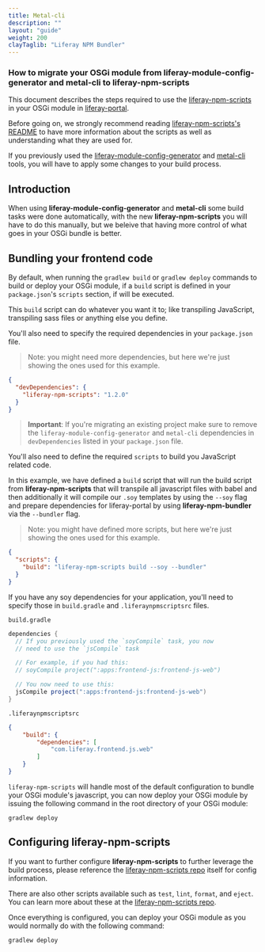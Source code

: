 ```yaml
---
title: Metal-cli
description: ""
layout: "guide"
weight: 200
clayTaglib: "Liferay NPM Bundler"
---
```


<article id="how-to-migrate">

### How to migrate your OSGi module from  liferay-module-config-generator and metal-cli to liferay-npm-scripts

This document describes the steps required to use
the [liferay-npm-scripts](https://github.com/liferay/liferay-npm-tools/tree/master/packages/liferay-npm-scripts) in your OSGi module in [liferay-portal](https://github.com/liferay/liferay-portal).

Before going on, we strongly recommend reading [liferay-npm-scripts's README](https://github.com/liferay/liferay-npm-tools/blob/master/packages/liferay-npm-scripts/README.md) to have more information about the scripts as well as understanding what they are used for.

If you previously used the [liferay-module-config-generator](https://github.com/liferay/liferay-module-config-generator) and [metal-cli](https://github.com/metal/metal-cli) tools, you will have to apply some changes to your build process.

# Introduction

When using **liferay-module-config-generator** and **metal-cli** some build tasks were done automatically, with the new **liferay-npm-scripts** you will have to do this manually, but we beleive that having more control of what goes in your OSGi bundle is better.

## Bundling your frontend code

By default, when running the `gradlew build` or `gradlew deploy` commands to build or deploy your OSGi module, if a `build` script is defined in your `package.json`'s `scripts` section, if will be executed.

This `build` script can do whatever you want it to; like transpiling JavaScript, transpiling sass files or anything else you define.

You'll also need to specify the required dependencies in your `package.json` file.

> Note: you might need more dependencies, but here we're just showing the ones used for this example.

```json
{
  "devDependencies": {
    "liferay-npm-scripts": "1.2.0"
  }
}
```
> **Important**: If you're migrating an existing project make sure to remove the  `liferay-module-config-generator` and `metal-cli` dependencies in `devDependencies` listed in your `package.json` file.

You'll also need to define the required `scripts` to build you JavaScript related code.

In this example, we have defined a `build` script that will run the build script from **liferay-npm-scripts** that will transpile all javascript files with babel and then additionally it will compile our `.soy` templates by using the `--soy` flag and prepare dependencies for liferay-portal by using **liferay-npm-bundler** via the `--bundler` flag.

> Note: you might have defined more scripts, but here we're just showing the ones used for this example.

```json
{
  "scripts": {
    "build": "liferay-npm-scripts build --soy --bundler"
  }
}
```

If you have any soy dependencies for your application, you'll need to specify those in `build.gradle` and `.liferaynpmscriptsrc` files.

`build.gradle`
```groovy
dependencies {
  // If you previously used the `soyCompile` task, you now
  // need to use the `jsCompile` task

  // For example, if you had this:
  // soyCompile project(":apps:frontend-js:frontend-js-web")

  // You now need to use this:
  jsCompile project(":apps:frontend-js:frontend-js-web")
}
```
`.liferaynpmscriptsrc`
```json
{
	"build": {
		"dependencies": [
			"com.liferay.frontend.js.web"
		]
	}
}
```

`liferay-npm-scripts` will handle most of the default configuration to bundle your OSGi module's javascript, you can now deploy your OSGi module by issuing the following command in the root directory of your OSGi module:

```shell
gradlew deploy
```

## Configuring liferay-npm-scripts

If you want to further configure **liferay-npm-scripts** to further leverage the build process, please reference the [liferay-npm-scripts repo](https://github.com/liferay/liferay-npm-tools/blob/master/packages/liferay-npm-scripts) itself for config information.

There are also other scripts available such as `test`, `lint`, `format`, and `eject`. You can learn more about these at the [liferay-npm-scripts repo](https://github.com/liferay/liferay-npm-tools/blob/master/packages/liferay-npm-scripts).

Once everything is configured, you can deploy your OSGi module as you would normally do with the following command:

```shell
gradlew deploy
```
</article>